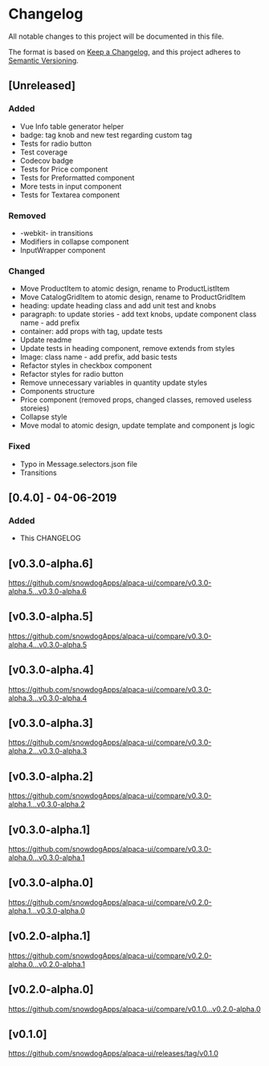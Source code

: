 # Changelog
All notable changes to this project will be documented in this file.

The format is based on [Keep a Changelog](https://keepachangelog.com/en/1.0.0/),
and this project adheres to [Semantic Versioning](https://semver.org/spec/v2.0.0.html).

## [Unreleased]
### Added
- Vue Info table generator helper
- badge: tag knob and new test regarding custom tag
- Tests for radio button
- Test coverage
- Codecov badge
- Tests for Price component
- Tests for Preformatted component
- More tests in input component
- Tests for Textarea component

### Removed
- -webkit- in transitions
- Modifiers in collapse component
- InputWrapper component

### Changed
- Move ProductItem to atomic design, rename to ProductListItem
- Move CatalogGridItem to atomic design, rename to ProductGridItem
- heading: update heading class and add unit test and knobs
- paragraph: to update stories - add text knobs, update component class name - add prefix
- container: add props with tag, update tests
- Update readme
- Update tests in heading component, remove extends from styles
- Image: class name - add prefix, add basic tests
- Refactor styles in checkbox component
- Refactor styles for radio button
- Remove unnecessary variables in quantity update styles
- Components structure
- Price component (removed props, changed classes, removed useless storeies)
- Collapse style
- Move modal to atomic design, update template and component js logic

### Fixed
- Typo in Message.selectors.json file
- Transitions

## [0.4.0] - 04-06-2019
### Added
- This CHANGELOG

## [v0.3.0-alpha.6]
https://github.com/snowdogApps/alpaca-ui/compare/v0.3.0-alpha.5...v0.3.0-alpha.6

## [v0.3.0-alpha.5]
https://github.com/snowdogApps/alpaca-ui/compare/v0.3.0-alpha.4...v0.3.0-alpha.5

## [v0.3.0-alpha.4]
https://github.com/snowdogApps/alpaca-ui/compare/v0.3.0-alpha.3...v0.3.0-alpha.4

## [v0.3.0-alpha.3]
https://github.com/snowdogApps/alpaca-ui/compare/v0.3.0-alpha.2...v0.3.0-alpha.3

## [v0.3.0-alpha.2]
https://github.com/snowdogApps/alpaca-ui/compare/v0.3.0-alpha.1...v0.3.0-alpha.2

## [v0.3.0-alpha.1]
https://github.com/snowdogApps/alpaca-ui/compare/v0.3.0-alpha.0...v0.3.0-alpha.1

## [v0.3.0-alpha.0]
https://github.com/snowdogApps/alpaca-ui/compare/v0.2.0-alpha.1...v0.3.0-alpha.0

## [v0.2.0-alpha.1]
https://github.com/snowdogApps/alpaca-ui/compare/v0.2.0-alpha.0...v0.2.0-alpha.1

## [v0.2.0-alpha.0]
https://github.com/snowdogApps/alpaca-ui/compare/v0.1.0...v0.2.0-alpha.0

## [v0.1.0]
https://github.com/snowdogApps/alpaca-ui/releases/tag/v0.1.0
